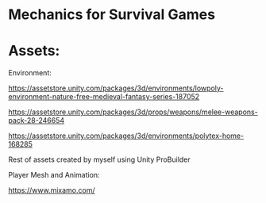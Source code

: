 # Mechanics for Survival Games
Assets:
=================================
Environment: 

https://assetstore.unity.com/packages/3d/environments/lowpoly-environment-nature-free-medieval-fantasy-series-187052

https://assetstore.unity.com/packages/3d/props/weapons/melee-weapons-pack-28-246654

https://assetstore.unity.com/packages/3d/environments/polytex-home-168285

Rest of assets created by myself using Unity ProBuilder

Player Mesh and Animation: 

https://www.mixamo.com/
